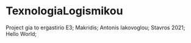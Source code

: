 # TexnologiaLogismikou
Project gia to ergastirio E3;
Makridis;
Antonis Iakovoglou;
Stavros 2021;
Hello World;

